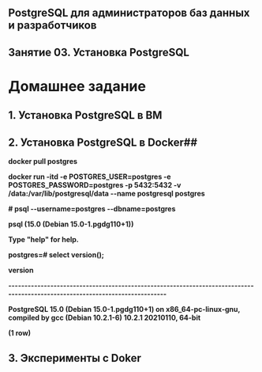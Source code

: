 ## PostgreSQL для администраторов баз данных и разработчиков ##
## Занятие 03. Установка PostgreSQL ##
# Домашнее задание #
## 1. Установка PostgreSQL в ВМ ##
## 2. Установка PostgreSQL в Docker##

**docker pull postgres**

**docker run -itd -e POSTGRES_USER=postgres -e POSTGRES_PASSWORD=postgres -p 5432:5432 -v /data:/var/lib/postgresql/data --name postgresql postgres**

**# psql --username=postgres --dbname=postgres**

**psql (15.0 (Debian 15.0-1.pgdg110+1))**

**Type "help" for help.**

**postgres=# select version();**

**version**
                                                         
**-----------------------------------------------------------------------------------------------------------------------------**

**PostgreSQL 15.0 (Debian 15.0-1.pgdg110+1) on x86_64-pc-linux-gnu, compiled by gcc (Debian 10.2.1-6) 10.2.1 20210110, 64-bit**

**(1 row)**
 
## 3. Эксперименты с Doker ##
